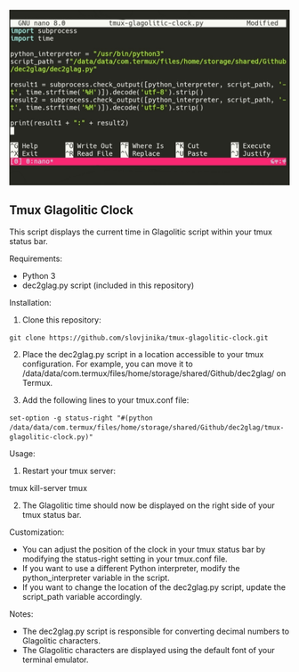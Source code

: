![demo](tmux-glagolitic-clock.jpg)

## Tmux Glagolitic Clock

This script displays the current time in Glagolitic script within your tmux status bar.

Requirements:

* Python 3
* dec2glag.py script (included in this repository)

Installation:

1. Clone this repository:

`git clone https://github.com/slovjinika/tmux-glagolitic-clock.git`

2. Place the dec2glag.py script in a location accessible to your tmux configuration. For example, you can move it to /data/data/com.termux/files/home/storage/shared/Github/dec2glag/ on Termux.

3. Add the following lines to your tmux.conf file:

`set-option -g status-right "#(python /data/data/com.termux/files/home/storage/shared/Github/dec2glag/tmux-glagolitic-clock.py)"`

Usage:

1. Restart your tmux server:

tmux kill-server
tmux


2. The Glagolitic time should now be displayed on the right side of your tmux status bar.

Customization:

* You can adjust the position of the clock in your tmux status bar by modifying the status-right setting in your tmux.conf file.
* If you want to use a different Python interpreter, modify the python_interpreter variable in the script.
* If you want to change the location of the dec2glag.py script, update the script_path variable accordingly.

Notes:

* The dec2glag.py script is responsible for converting decimal numbers to Glagolitic characters.
* The Glagolitic characters are displayed using the default font of your terminal emulator.
